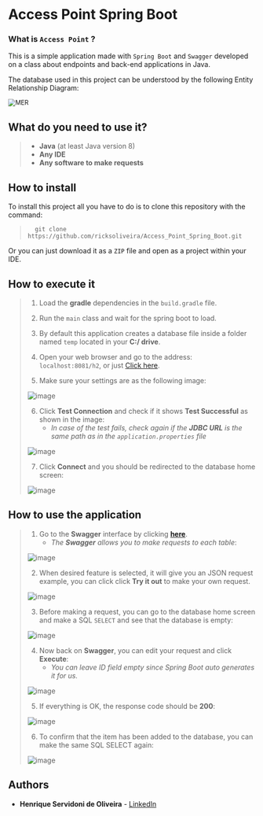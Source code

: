 # Access Point Spring Boot

### What is `Access Point` ?

This is a simple application made with `Spring Boot` and `Swagger` developed on a class about endpoints and back-end applications in Java.

The database used in this project can be understood by the following Entity Relationship Diagram:

<img src="https://user-images.githubusercontent.com/68413884/127175209-eadad8e2-2d96-45d1-8e2c-75562e31a87b.png" alt="MER" style="zoom:90%;" />



## What do you need to use it?

> - **Java** (at least Java version 8)
> - **Any IDE**
> - **Any software to make requests**



## How to install

To install this project all you have to do is to clone this repository with the command:

> ```
> 	git clone https://github.com/ricksoliveira/Access_Point_Spring_Boot.git
> ```

Or you can just download it as a `ZIP` file and open as a project  within your IDE.



## How to execute it

> 1. Load the **gradle** dependencies in the `build.gradle` file.
>
> 2. Run the `main` class and wait for the spring boot to load.
>
> 3. By default this application creates a database file inside a folder named `temp` located in your **C:/ drive**.
> 4. Open your web browser and go to the address: `localhost:8081/h2`, or just [Click here](localhost:8081/h2).
> 5. Make sure your settings are as the following image:
>
> ![image](https://user-images.githubusercontent.com/68413884/127070119-a816f4c5-bba7-4faf-a03b-11ad975ca5c2.png)
>
> 6. Click **Test Connection** and check if it shows **Test Successful** as shown in the image:
>    - *In case of the test fails, check again if the **JDBC URL** is the same path as in the `application.properties` file*
>
> ![image](https://user-images.githubusercontent.com/68413884/127176507-93a82063-3fa4-41b5-a9b6-1797dd30a8c5.png)
>
> 7. Click **Connect** and you should be redirected to the database home screen:
>
> ![image](https://user-images.githubusercontent.com/68413884/127177956-e1a6151e-ac36-4705-b4d6-9031aace8cd1.png)
>
> 



## How to use the application

> 1. Go to the **Swagger** interface by clicking **[here](http://localhost:8081/swagger-ui.html#/)**.
>    - *The **Swagger** allows you to make requests to each table*:
>
> ![image](https://user-images.githubusercontent.com/68413884/127178770-de4cb0c0-4cf4-4e91-af48-3eb48bd8d156.png)
>
> 2. When desired feature is selected, it will give you an JSON request example, you can click click **Try it out** to make your own request.
>
> ![image](https://user-images.githubusercontent.com/68413884/127180941-a1dcc85b-dc65-485a-b48f-2ccb593ea728.png)
>
> 3. Before making a request, you can go to the database home screen and make a SQL `SELECT` and see that the database is empty:
>
> ![image](https://user-images.githubusercontent.com/68413884/127179440-9579615a-71aa-4efb-92d9-a377479169ee.png)
>
> 4. Now back on **Swagger**, you can edit your request and click **Execute**:
>    - *You can leave ID field empty since Spring Boot auto generates it for us.*
>
> ![image](https://user-images.githubusercontent.com/68413884/127180132-f1440ae9-5d0e-4642-a9d0-5055e0741a43.png)
>
> 5. If everything is OK, the response code should be **200**:
>
> ![image](https://user-images.githubusercontent.com/68413884/127180240-6252aff9-4554-470d-bd9a-dc456f50aa9c.png)
>
> 6. To confirm that the item has been added to the database, you can make the same SQL SELECT again:
>
> ![image](https://user-images.githubusercontent.com/68413884/127180437-bf6297a6-24e0-45fb-ba21-32c297d789d2.png)



## Authors

- **Henrique Servidoni de Oliveira** - [LinkedIn](https://www.linkedin.com/in/ricksoliveira/)



